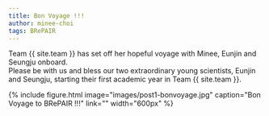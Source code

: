 ```yaml
---
title: Bon Voyage !!!
author: minee-choi
tags: BRePAIR
---
```


Team {{ site.team }} has set off her hopeful voyage with Minee, Eunjin and Seungju onboard. <br>
Please be with us and bless our two extraordinary young scientists, Eunjin and Seungju, starting their first academic year in Team {{ site.team }}.

{%
  include figure.html
  image="images/post1-bonvoyage.jpg"
  caption="Bon Voyage to BRePAIR !!!"
  link=""
  width="600px"
%}
